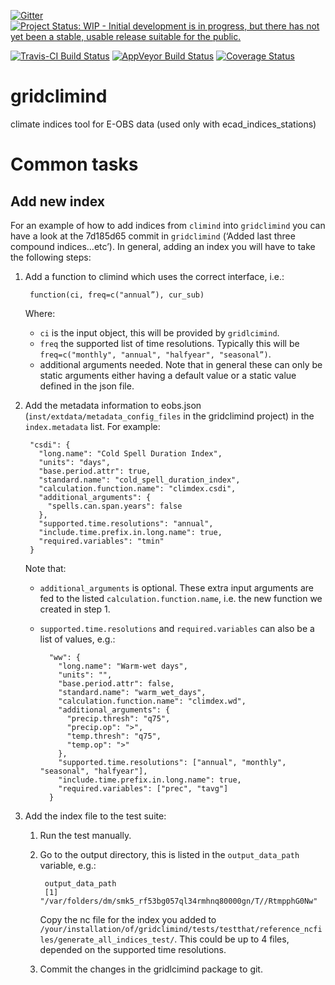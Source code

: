 [![Gitter](https://img.shields.io/gitter/room/nwjs/nw.js.svg)](https://gitter.im/eca-d/climate_indices)
[![Project Status: WIP - Initial development is in progress, but there has not yet been a stable, usable release suitable for the public.](http://www.repostatus.org/badges/latest/wip.svg)](http://www.repostatus.org/#wip) 

[![Travis-CI Build Status](https://travis-ci.org/ECA-D/gridclimind.svg?branch=master)](https://travis-ci.org/ECA-D/gridclimind) [![AppVeyor Build Status](https://ci.appveyor.com/api/projects/status/github/ECA-D/gridclimind?branch=master&svg=true)](https://ci.appveyor.com/project/ECA-D/gridclimind) [![Coverage Status](https://img.shields.io/codecov/c/github/ECA-D/gridclimind/master.svg)](https://codecov.io/github/ECA-D/gridclimind?branch=master)

# gridclimind
climate indices tool for E-OBS data (used only with ecad_indices_stations)

# Common tasks
## Add new index

For an example of how to add indices from `climind` into `gridclimind` you can have a look at the 7d185d65 commit in `gridclimind` (‘Added last three compound indices…etc’). In general, adding an index you will have to take the following steps:

1. Add a function to climind which uses the correct interface, i.e.:

        function(ci, freq=c("annual”), cur_sub)

    Where:
    
    - `ci` is the input object, this will be provided by `gridlcimind`.
    - `freq` the supported list of time resolutions. Typically this will be `freq=c("monthly", "annual", "halfyear", "seasonal”)`.
    - additional arguments needed. Note that in general these can only be static arguments either having a default value or a static value defined in the json file.

2. Add the metadata information to eobs.json (`inst/extdata/metadata_config_files` in the gridclimind project) in the `index.metadata` list. For example:

        "csdi": {
          "long.name": "Cold Spell Duration Index",
          "units": "days",
          "base.period.attr": true,
          "standard.name": "cold_spell_duration_index",
          "calculation.function.name": "climdex.csdi",
          "additional_arguments": {
            "spells.can.span.years": false
          },
          "supported.time.resolutions": "annual",
          "include.time.prefix.in.long.name": true,
          "required.variables": "tmin"
        }

    Note that:

    - `additional_arguments` is optional. These extra input arguments are fed to the listed `calculation.function.name`, i.e. the new function we created in step 1.
    - `supported.time.resolutions` and `required.variables` can also be a list of values, e.g.:

            "ww": {
              "long.name": "Warm-wet days",
              "units": "",
              "base.period.attr": false,
              "standard.name": "warm_wet_days",
              "calculation.function.name": "climdex.wd",
              "additional_arguments": {
                "precip.thresh": "q75",
                "precip.op": ">",
                "temp.thresh": "q75",
                "temp.op": ">"
              },
              "supported.time.resolutions": ["annual", "monthly", "seasonal", "halfyear"],
              "include.time.prefix.in.long.name": true,
              "required.variables": ["prec", "tavg"]
            }
    
3. Add the index file to the test suite:

    1. Run the test manually.
    2. Go to the output directory, this is listed in the `output_data_path` variable, e.g.:

            output_data_path
            [1] "/var/folders/dm/smk5_rf53bg057ql34rmhnq80000gn/T//RtmpphG0Nw"

        Copy the nc file for the index you added to `/your/installation/of/gridclimind/tests/testthat/reference_ncfiles/generate_all_indices_test/`. This could be up to 4 files, depended on the supported time resolutions.

    3. Commit the changes in the gridlcimind package to git.
